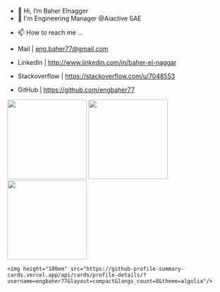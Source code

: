 - 👋 Hi, I’m Baher Elnagger
- 🌱 I'm Engineering Manager @Aiactive SAE
<!-- - 👀 I’m interested in ...
- 🌱 I’m currently learning ...
- 💞️ I’m looking to collaborate on ... -->
- 📫 How to reach me ...

- Mail | eng.baher77@gmail.com
- LinkedIn |  http://www.linkedin.com/in/baher-el-naggar
- Stackoverflow |   https://stackoverflow.com/u/7048553
- GitHub |    https://github.com/engbaher77


<!---
engbaher77/engbaher77 is a ✨ special ✨ repository because its `README.md` (this file) appears on your GitHub profile.
You can click the Preview link to take a look at your changes.
--->

<p align="left">
  <p>
    <img height="180em" src="https://github-readme-stats-eight-theta.vercel.app/api?username=engbaher77&show_icons=true&theme=algolia&include_all_commits=true&count_private=true"/>
    <img height="180em" src="https://github-readme-stats-eight-theta.vercel.app/api/top-langs/?username=engbaher77&layout=compact&langs_count=8&theme=algolia"/>
        <img height="180em" src="https://github-readme-stats-eight-theta.vercel.app/api/top-langs/?username=engbaher77&layout=compact&langs_count=8&theme=algolia"/>

    <img height="180em" src="https://github-profile-summary-cards.vercel.app/api/cards/profile-details/?username=engbaher77&layout=compact&langs_count=8&theme=algolia"/>
  </p>
</p>

